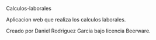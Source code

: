  Calculos-laborales

 Aplicacion web que realiza los calculos laborales. 
 
 
 Creado por Daniel Rodriguez Garcia bajo licencia
 Beerware.
